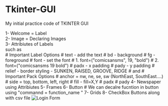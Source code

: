 # Tkinter-GUI
My initial practice code of TKINTER GUI

1- Welcome = Label <br>
2- Image = Declaring Images<br>
3- Attribiutes of Labels<br>
    such as<br>
    # Important Label Options
    # text - add the text
    # bd - background
    # fg - foreground
    # font - set the font
    # 1. font=("comicsansms", 19, "bold")
    # 2. font=("comicsansms 19 bold")
    # padx - x padding
    # pady - y padding
    # relief - border styling - SUNKEN, RAISED, GROOVE, RIDGE
    # and
    # Important Pack Options
    # anchor = nw, ne, se, sw (NorthEast, SouthEast....)
    # side = top, bottom, left, right
    # fill - fill=X,Y
    # padx
    # pady
4- Newspaper using Attribiutes 
5- Frames
6- Button 
    # We can decalre fucntion in button using "commannd = function_name "
7- Grids
8- CheckBox Buttons along with csv file
    ![Login Form](https://https://github.com/dayan2222/Tkinter-GUI/blob/master/Login%20Form.PNG)

